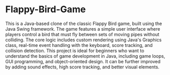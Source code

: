 # Flappy-Bird-Game
This is a Java-based clone of the classic Flappy Bird game, built using the Java Swing framework. The game features a simple user interface where players control a bird that must fly between sets of moving pipes without colliding. The core logic includes custom rendering using Java's Graphics class, real-time event handling with the keyboard, score tracking, and collision detection. This project is ideal for beginners who want to understand the basics of game development in Java, including game loops, GUI programming, and object-oriented design. It can be further improved by adding sound effects, high score tracking, and better visual elements.
